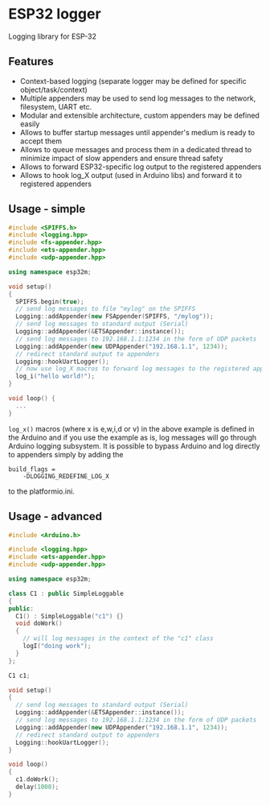 # ESP32 logger

Logging library for ESP-32

## Features

* Context-based logging (separate logger may be defined for specific object/task/context)
* Multiple appenders may be used to send log messages to the network, filesystem, UART etc.
* Modular and extensible architecture, custom appenders may be defined easily
* Allows to buffer startup messages until appender's medium is ready to accept them 
* Allows to queue messages and process them in a dedicated thread to minimize impact of slow appenders and ensure thread safety
* Allows to forward ESP32-specific log output to the registered appenders
* Allows to hook log_X output (used in Arduino libs) and forward it to registered appenders

## Usage - simple

```cpp
#include <SPIFFS.h>
#include <logging.hpp>
#include <fs-appender.hpp>
#include <ets-appender.hpp>
#include <udp-appender.hpp>

using namespace esp32m;

void setup()
{
  SPIFFS.begin(true);
  // send log messages to file "mylog" on the SPIFFS
  Logging::addAppender(new FSAppender(SPIFFS, "/mylog"));
  // send log messages to standard output (Serial)
  Logging::addAppender(&ETSAppender::instance());
  // send log messages to 192.168.1.1:1234 in the form of UDP packets
  Logging::addAppender(new UDPAppender("192.168.1.1", 1234));
  // redirect standard output to appenders
  Logging::hookUartLogger();
  // now use log_X macros to forward log messages to the registered appenders
  log_i("hello world!");
}

void loop() {
  ...
}
```

`log_x()` macros (where x is e,w,i,d or v) in the above example is defined in the Arduino and if you use the example as is,
log messages will go through Arduino logging subsystem. It is possible to bypass Arduino and log directly to appenders simply by adding the 
```
build_flags =
    -DLOGGING_REDEFINE_LOG_X
```
to the platformio.ini.

## Usage - advanced

```cpp
#include <Arduino.h>

#include <logging.hpp>
#include <ets-appender.hpp>
#include <udp-appender.hpp>

using namespace esp32m;

class C1 : public SimpleLoggable
{
public:
  C1() : SimpleLoggable("c1") {}
  void doWork()
  {
    // will log messages in the context of the "c1" class
    logI("doing work");
  }
};

C1 c1;

void setup()
{
  // send log messages to standard output (Serial)
  Logging::addAppender(&ETSAppender::instance());
  // send log messages to 192.168.1.1:1234 in the form of UDP packets
  Logging::addAppender(new UDPAppender("192.168.1.1", 1234));
  // redirect standard output to appenders
  Logging::hookUartLogger();
}

void loop()
{
  c1.doWork();
  delay(1000);
}
```

